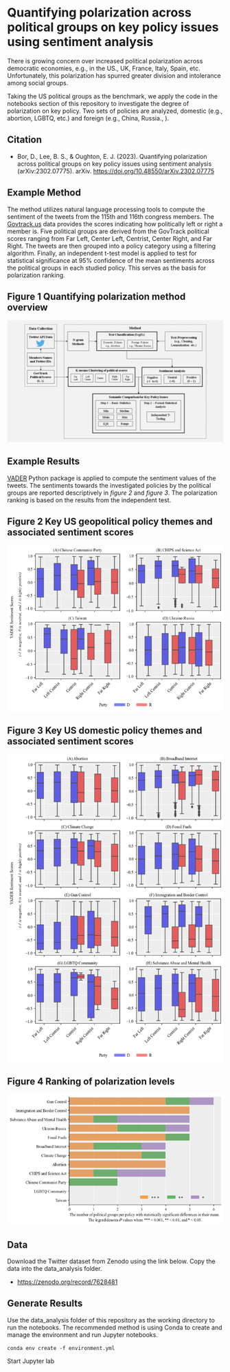 # **Quantifying polarization across political groups on key policy issues using sentiment analysis**
There is growing concern over increased political polarization across democratic economies, e.g., in the US., UK, France, Italy, Spain, etc. Unfortunately, this polarization has spurred greater division and intolerance among social groups. 

Taking the US political groups as the benchmark, we apply the code in the notebooks section of this repository to investigate the degree of polarization on key policy. Two sets of policies are analyzed, domestic (e.g., abortion, LGBTQ, etc.) and foreign (e.g., China, Russia., ).

Citation
---------
- Bor, D., Lee, B. S., & Oughton, E. J. (2023). Quantifying polarization across political groups on key policy issues using sentiment analysis (arXiv:2302.07775). arXiv. https://doi.org/10.48550/arXiv.2302.07775


Example Method
-------------

The method utilizes natural language processing tools to compute the sentiment of the tweets from the 115th and 116th congress members. The [Govtrack.us](https://www.govtrack.us/congress/members/report-cards/2020) data provides the scores indicating how politically left or right a member is. Five political groups are derived from the GovTrack political scores ranging from Far Left, Center Left, Centrist, Center Right, and Far Right. The tweets are then grouped into a policy category using a filtering algorithm. Finally, an independent t-test model is applied to test for statistical significance at 95% confidence of the mean sentiments across the political groups in each studied policy. This serves as the basis for polarization ranking.

## Figure 1 Quantifying polarization method overview
<p align="center">
  <img src="./figures/MethodBox.png" />
</p>

Example Results
------------

[VADER](https://github.com/cjhutto/vaderSentiment) Python package is applied to compute the sentiment values of the tweets. The sentiments towards the investigated policies by the political groups are reported descriptively in *figure 2* and *figure 3*. The polarization ranking is based on the results from the independent test.

## Figure 2 Key US geopolitical policy themes and associated sentiment scores
<p align="center">
  <img src="./figures/geo_policies_cluster.png" />
</p>

## Figure 3 Key US domestic policy themes and associated sentiment scores
<p align="center">
  <img src="./figures/social_policies_cluster.png" />
</p>

## Figure 4 Ranking of polarization levels
<p align="center">
  <img src="./figures/ranking.png" />
</p>

Data
------------

Download the Twitter dataset from Zenodo using the link below. Copy the data into the data_analysis folder.
- https://zenodo.org/record/7628481

Generate Results
----------------

Use the data_analysis folder of this repository as the working directory to run the notebooks. The recommended method is using Conda to create and manage the environment and run Jupyter notebooks.

	conda env create -f environment.yml

Start Jupyter lab